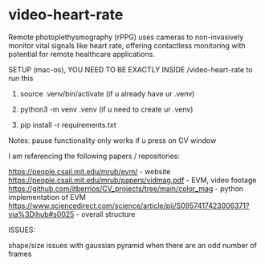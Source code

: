 # video-heart-rate

Remote photoplethysmography (rPPG) uses cameras to non-invasively monitor vital signals like heart rate, offering contactless monitoring with potential for remote healthcare applications.


SETUP (mac-os), YOU NEED  TO BE EXACTLY INSIDE /video-heart-rate to run this 

1. source .venv/bin/activate (if u already have ur .venv)
1. python3 -m venv .venv (if u need to create ur .venv)

2. pip install -r requirements.txt


Notes:
pause functionality only works if u press on CV window

I am referencing the following papers / repositories:

https://people.csail.mit.edu/mrub/evm/ - website
https://people.csail.mit.edu/mrub/papers/vidmag.pdf - EVM, video footage
https://github.com/itberrios/CV_projects/tree/main/color_mag - python implementation of EVM
https://www.sciencedirect.com/science/article/pii/S0957417423006371?via%3Dihub#s0025 - overall structure 


ISSUES:

shape/size issues with gaussian pyramid when there are an odd number of frames
